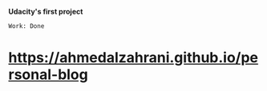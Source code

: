 **Udacity's first project** 		

`Work: Done`


https://ahmedalzahrani.github.io/personal-blog
=======
